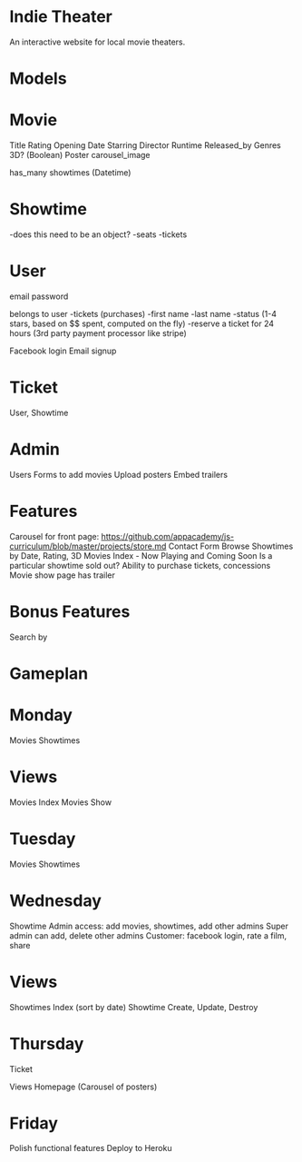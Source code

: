 Indie Theater
=====

An interactive website for local movie theaters. 

Models
====

Movie
===
Title
Rating
Opening Date
Starring
Director
Runtime
Released_by
Genres
3D? (Boolean)
Poster
carousel_image

has_many showtimes (Datetime)

Showtime
===
-does this need to be an object?
-seats
-tickets

User
===
email
password

belongs to user
-tickets (purchases)
-first name
-last name
-status (1-4 stars, based on $$ spent, computed on the fly)
-reserve a ticket for 24 hours (3rd party payment processor like stripe)

Facebook login
Email signup

Ticket
===
User, Showtime

Admin
===
Users
Forms to add movies
Upload posters
Embed trailers

Features
====
Carousel for front page: https://github.com/appacademy/js-curriculum/blob/master/projects/store.md
Contact Form
Browse Showtimes by Date, Rating, 3D
Movies Index - Now Playing and Coming Soon
Is a particular showtime sold out?
Ability to purchase tickets, concessions
Movie show page has trailer

Bonus Features
===
Search by 

Gameplan
====

Monday
===
Movies
Showtimes

Views
==
Movies Index
Movies Show

Tuesday
===
Movies
Showtimes

Wednesday
===
Showtime
Admin access: add movies, showtimes, add other admins
Super admin can add, delete other admins
Customer: facebook login, rate a film, share

Views
==
Showtimes Index (sort by date)
Showtime Create, Update, Destroy

Thursday
===
Ticket

Views
Homepage (Carousel of posters)

Friday
===
Polish functional features
Deploy to Heroku